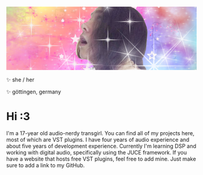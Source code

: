 ![](https://raw.githubusercontent.com/sylveon-ari/sylveon-ari/main/aribanner.png)

✨ she / her

✨ göttingen, germany

# Hi :3

I'm a 17-year old audio-nerdy transgirl. You can find all of my projects here, most of which are VST plugins. I have four years of audio experience and about five years of development experience. Currently I'm learning DSP and working with digital audio, specifically using the JUCE framework. If you have a website that hosts free VST plugins, feel free to add mine. Just make sure to add a link to my GitHub.
